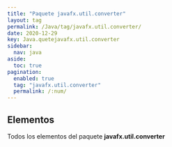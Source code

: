 ```yaml
---
title: "Paquete javafx.util.converter"
layout: tag
permalink: /Java/tag/javafx.util.converter/
date: 2020-12-29
key: Java.quetejavafx.util.converter
sidebar: 
  nav: java
aside: 
  toc: true
pagination: 
  enabled: true
  tag: "javafx.util.converter"
  permalink: /:num/
---
```


<h2>Elementos</h2>
Todos los elementos del paquete <strong>javafx.util.converter</strong>
